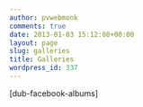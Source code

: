 ```yaml
---
author: pvwebmonk
comments: true
date: 2013-01-03 15:12:08+00:00
layout: page
slug: galleries
title: Galleries
wordpress_id: 337
---
```


[dub-facebook-albums]
